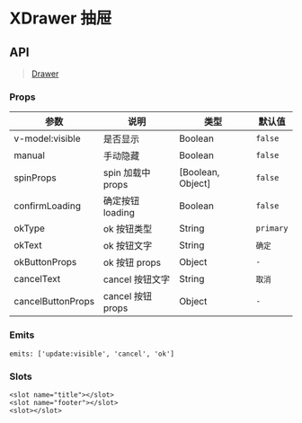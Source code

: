# XDrawer 抽屉

## API

> [Drawer](https://www.antdv.com/components/drawer-cn)

### Props

| 参数 | 说明 | 类型 | 默认值 |
| --- | --- | --- | --- |
| v-model:visible | 是否显示 | Boolean | `false` |
| manual | 手动隐藏 | Boolean | `false` |
| spinProps | spin 加载中 props | [Boolean, Object] | `false` |
| confirmLoading | 确定按钮 loading | Boolean | `false` |
| okType | ok 按钮类型 | String | `primary` |
| okText | ok 按钮文字 | String | `确定` |
| okButtonProps | ok 按钮 props | Object | `-` |
| cancelText | cancel 按钮文字 | String | `取消` |
| cancelButtonProps | cancel 按钮 props | Object | `-` |

### Emits

```vue
emits: ['update:visible', 'cancel', 'ok']
```

### Slots

```vue
<slot name="title"></slot>
<slot name="footer"></slot>
<slot></slot>
```
